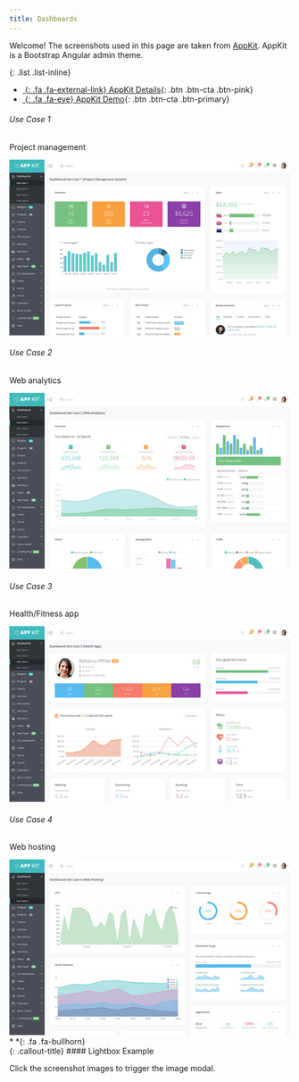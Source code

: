 ```yaml
---
title: Dashboards
---
```


Welcome! The screenshots used in this page are taken from
[AppKit](https://wrapbootstrap.com/theme/admin-appkit-admin-theme-angularjs-WB051SCJ1?ref=3wm).
AppKit is a Bootstrap Angular admin theme.

{: .list .list-inline}
- [*&nbsp;*{: .fa .fa-external-link} AppKit Details](https://wrapbootstrap.com/theme/admin-appkit-admin-theme-angularjs-WB051SCJ1?ref=3wm){: .btn .btn-cta .btn-pink}
- [*&nbsp;*{: .fa .fa-eye} AppKit Demo](https://wrapbootstrap.com/theme/admin-appkit-admin-theme-angularjs-WB051SCJ1?ref=3wm){: .btn .btn-cta .btn-primary}


<div class="row">

 <div class="col-md-6 col-sm-12 col-sm-12">

###### Use Case 1

Project management

  <div class="screenshot-holder">
   <a href="assets/images/demo/appkit-dashboard-1.jpg" data-title="Dashboard - Project Management" data-toggle="lightbox"><img class="img-responsive" src="assets/images/demo/appkit-dashboard-1-thumb.jpg" alt="screenshot" /></a>
   <a class="mask" href="assets/images/demo/appkit-dashboard-1.jpg" data-title="Dashboard - Project Management" data-toggle="lightbox"><i class="icon fa fa-search-plus"></i></a>
  </div>
 </div>

 <div class="col-md-6 col-sm-12 col-sm-12">

###### Use Case 2

Web analytics

  <div class="screenshot-holder">
   <a href="assets/images/demo/appkit-dashboard-2.jpg" data-title="Dashboard - Web Analytics" data-toggle="lightbox"><img class="img-responsive" src="assets/images/demo/appkit-dashboard-2-thumb.jpg" alt="screenshot" /></a>
   <a class="mask" href="assets/images/demo/appkit-dashboard-2.jpg" data-title="Dashboard - Web Analytics" data-toggle="lightbox"><i class="icon fa fa-search-plus"></i></a>
  </div>
 </div>

 <div class="clearfix"></div>

 <div class="col-md-6 col-sm-12 col-sm-12">

###### Use Case 3

Health/Fitness app

  <div class="screenshot-holder">
   <a href="assets/images/demo/appkit-dashboard-3.jpg" data-title="Dashboard - Health/Fitness" data-toggle="lightbox"><img class="img-responsive" src="assets/images/demo/appkit-dashboard-3-thumb.jpg" alt="screenshot" /></a>
   <a class="mask" href="assets/images/demo/appkit-dashboard-3.jpg" data-title="Dashboard - Health/Fitness" data-toggle="lightbox"><i class="icon fa fa-search-plus"></i></a>
  </div>
 </div>

 <div class="col-md-6 col-sm-12 col-sm-12">

###### Use Case 4

Web hosting

  <div class="screenshot-holder">
   <a href="assets/images/demo/appkit-dashboard-4.jpg" data-title="Dashboard - Web Hosting" data-toggle="lightbox"><img class="img-responsive" src="assets/images/demo/appkit-dashboard-4-thumb.jpg" alt="screenshot" /></a>
   <a class="mask" href="assets/images/demo/appkit-dashboard-4.jpg" data-title="Dashboard - Web Hosting" data-toggle="lightbox"><i class="icon fa fa-search-plus"></i></a>
  </div>
 </div>

</div>


<div class="callout-block callout-info"><div class="icon-holder">*&nbsp;*{: .fa .fa-bullhorn}
</div><div class="content">
{: .callout-title}
#### Lightbox Example

Click the screenshot images to trigger the image modal.

</div></div>